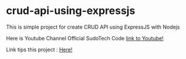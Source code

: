 # crud-api-using-expressjs
This is simple project for create CRUD API using ExpressJS with Nodejs

Here is Youtube Channel Official SudoTech Code [link to Youtube!](https://www.youtube.com/channel/UCXVtKLT_tbjJzcWVoybzKQw?)

Link tips this project : [Here!](https://youtu.be/IWoP3R3y2hw)
